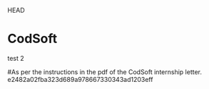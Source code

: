 HEAD
# CodSoft
test 2

#As per the instructions in the pdf of the CodSoft internship letter. 
e2482a02fba323d689a978667330343ad1203eff
